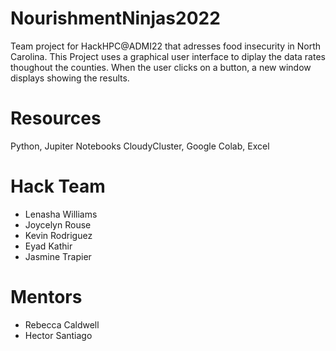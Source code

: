 # NourishmentNinjas2022
Team project for HackHPC@ADMI22 that adresses food insecurity in North Carolina. This Project uses a graphical user interface to diplay the data rates thoughout the counties. When the user clicks on a button, a new window displays showing the results.
# Resources
Python, Jupiter Notebooks CloudyCluster, Google Colab, Excel
# Hack Team
- Lenasha Williams
- Joycelyn Rouse
- Kevin Rodriguez
- Eyad Kathir
- Jasmine Trapier
# Mentors
- Rebecca Caldwell
- Hector Santiago
